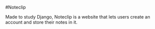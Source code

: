 #Noteclip

Made to study Django, Noteclip is a website that lets users create an account and store their notes in it.